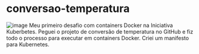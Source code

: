 # conversao-temperatura
![image](https://user-images.githubusercontent.com/68438464/139735325-4448dca0-f376-4eae-b005-663ce214aef8.png)
Meu primeiro desafio com containers Docker na Iniciativa Kuberbetes.
Peguei o projeto de conversão de temperatura no GitHub e fiz todo o processo para executar em containers Docker.
Criei um manifesto para Kubernetes.
